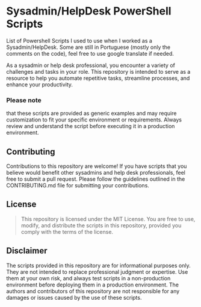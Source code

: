 # Sysadmin/HelpDesk PowerShell Scripts
List of Powershell Scripts I used to use when I worked as a Sysadmin/HelpDesk.
Some are still in Portuguese (mostly only the comments on the code), feel free to use google translate if needed.

As a sysadmin or help desk professional, you encounter a variety of challenges and tasks in your role. This repository is intended to serve as a resource to help you automate repetitive tasks, streamline processes, and enhance your productivity.

### Please note
that these scripts are provided as generic examples and may require customization to fit your specific environment or requirements. Always review and understand the script before executing it in a production environment.

## Contributing
Contributions to this repository are welcome! If you have scripts that you believe would benefit other sysadmins and help desk professionals, feel free to submit a pull request. Please follow the guidelines outlined in the CONTRIBUTING.md file for submitting your contributions.

## License
> This repository is licensed under the MIT License. You are free to use, modify, and distribute the scripts in this repository, provided you comply with the terms of the license.

## Disclaimer
The scripts provided in this repository are for informational purposes only. They are not intended to replace professional judgment or expertise. Use them at your own risk, and always test scripts in a non-production environment before deploying them in a production environment. The authors and contributors of this repository are not responsible for any damages or issues caused by the use of these scripts.
